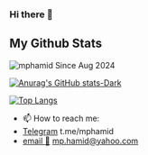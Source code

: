 ### Hi there 👋

## My Github Stats


<p align=left> <img src=https://komarev.com/ghpvc/?username=mphamid alt=mphamid /> Since Aug 2024</p>

[![Anurag's GitHub stats-Dark](https://github-readme-stats.vercel.app/api?username=mphamid&show_icons=true&show=reviews,discussions_started,discussions_answered,prs_merged,prs_merged_percentage&theme=dark#gh-dark-mode-only)](https://github.com/mphamid)

[![Top Langs](https://github-readme-stats.vercel.app/api/top-langs/?username=mphamid&layout=donut-vertical&theme=dark)](https://github.com/mphamid)

- 📫 How to reach me: 
- [Telegram](https://t.me/mphamid) t.me/mphamid
- [email :e-mail:](mailto:mp.hamid@yahoo.com) mp.hamid@yahoo.com
